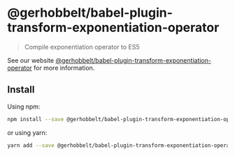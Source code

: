 # @gerhobbelt/babel-plugin-transform-exponentiation-operator

> Compile exponentiation operator to ES5

See our website [@gerhobbelt/babel-plugin-transform-exponentiation-operator](https://babeljs.io/docs/en/next/babel-plugin-transform-exponentiation-operator.html) for more information.

## Install

Using npm:

```sh
npm install --save @gerhobbelt/babel-plugin-transform-exponentiation-operator
```

or using yarn:

```sh
yarn add --save @gerhobbelt/babel-plugin-transform-exponentiation-operator
```
